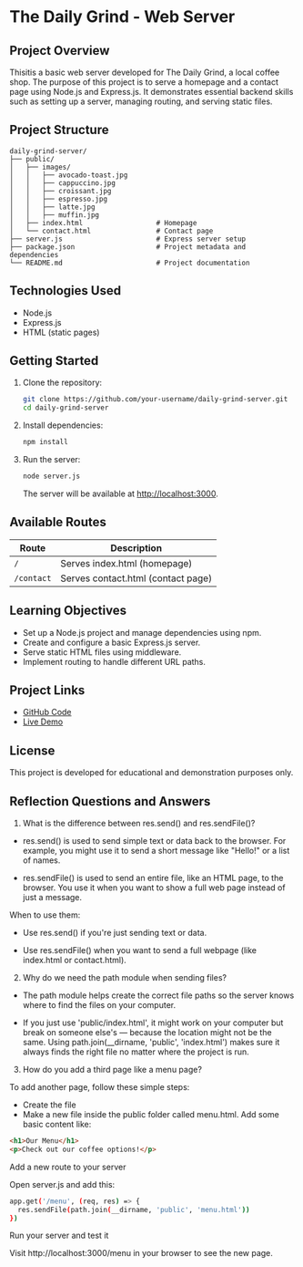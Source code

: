 # The Daily Grind - Web Server



## Project Overview
Thisitis a basic web server developed for The Daily Grind, a local coffee shop. The purpose of this project is to serve a homepage and a contact page using Node.js and Express.js. It demonstrates essential backend skills such as setting up a server, managing routing, and serving static files.

## Project Structure
```
daily-grind-server/
├── public/
│   ├── images/
│   │   ├── avocado-toast.jpg
│   │   ├── cappuccino.jpg
│   │   ├── croissant.jpg
│   │   ├── espresso.jpg
│   │   ├── latte.jpg
│   │   ├── muffin.jpg
│   ├── index.html                  # Homepage
│   └── contact.html                # Contact page
├── server.js                       # Express server setup
├── package.json                    # Project metadata and dependencies
└── README.md                       # Project documentation
```

## Technologies Used
- Node.js
- Express.js
- HTML (static pages)

## Getting Started
1. Clone the repository:
   ```bash
   git clone https://github.com/your-username/daily-grind-server.git
   cd daily-grind-server
   ```
2. Install dependencies:
   ```bash
   npm install
   ```
3. Run the server:
   ```bash
   node server.js
   ```
   The server will be available at [http://localhost:3000](http://localhost:3000).

## Available Routes
| Route      | Description                        |
|------------|------------------------------------|
| `/`        | Serves index.html (homepage)       |
| `/contact` | Serves contact.html (contact page) |

## Learning Objectives
- Set up a Node.js project and manage dependencies using npm.
- Create and configure a basic Express.js server.
- Serve static HTML files using middleware.
- Implement routing to handle different URL paths.

## Project Links
- [GitHub Code](https://github.com/BulutHamali/The-Daily-Grind)
- [Live Demo](https://the-daily-grind-lnpd.onrender.com/#menu)

## License
This project is developed for educational and demonstration purposes only.

## Reflection Questions and Answers

1. What is the difference between res.send() and res.sendFile()?


- res.send() is used to send simple text or data back to the browser. For example, you might use it to send a short message like "Hello!" or a list of names.

- res.sendFile() is used to send an entire file, like an HTML page, to the browser. You use it when you want to show a full web page instead of just a message.

When to use them:

- Use res.send() if you're just sending text or data.

- Use res.sendFile() when you want to send a full webpage (like index.html or contact.html).

2. Why do we need the path module when sending files?

- The path module helps create the correct file paths so the server knows where to find the files on your computer.

- If you just use 'public/index.html', it might work on your computer but break on someone else's — because the location might not be the same. Using path.join(__dirname, 'public', 'index.html') makes sure it always finds the right file no matter where the project is run.

3. How do you add a third page like a menu page?

To add another page, follow these simple steps:

- Create the file
- Make a new file inside the public folder called menu.html. Add some basic content like:
```html
<h1>Our Menu</h1>
<p>Check out our coffee options!</p>
```
Add a new route to your server

Open server.js and add this:

```bash
app.get('/menu', (req, res) => {
  res.sendFile(path.join(__dirname, 'public', 'menu.html'))
})
```
Run your server and test it

Visit http://localhost:3000/menu in your browser to see the new page.

